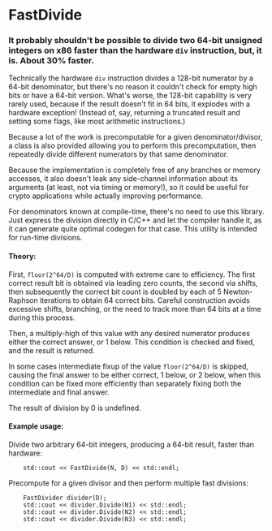 # FastDivide

### It probably shouldn't be possible to divide two 64-bit unsigned integers on x86 faster than the hardware `div` instruction, but, it is. About 30% faster. ###

Technically the hardware `div` instruction divides a 128-bit numerator by a 64-bit denominator, but there's no reason it couldn't check for empty high bits or have a 64-bit version. What's worse, the 128-bit capability is very rarely used, because if the result doesn't fit in 64 bits, it explodes with a hardware exception! (Instead of, say, returning a truncated result and setting some flags, like most arithmetic instructions.)

Because a lot of the work is precomputable for a given denominator/divisor, a class is also provided allowing you to perform this precomputation, then repeatedly divide different numerators by that same denominator.

Because the implementation is completely free of any branches or memory accesses, it also doesn't leak any side-channel information about its arguments (at least, not via timing or memory!), so it could be useful for crypto applications while actually improving performance.

For denominators known at compile-time, there's no need to use this library. Just express the division directly in C/C++ and let the compiler handle it, as it can generate quite optimal codegen for that case. This utility is intended for run-time divisions.

#### Theory: ####

First, `floor(2^64/D)` is computed with extreme care to efficiency. The first correct result bit is obtained via leading zero counts, the second via shifts, then subsequently the correct bit count is doubled by each of 5 Newton-Raphson iterations to obtain 64 correct bits. Careful construction avoids excessive shifts, branching, or the need to track more than 64 bits at a time during this process.

Then, a multiply-high of this value with any desired numerator produces either the correct answer, or 1 below. This condition is checked and fixed, and the result is returned.

In some cases intermediate fixup of the value `floor(2^64/D)` is skipped, causing the final answer to be either correct, 1 below, or 2 below, when this condition can be fixed more efficiently than separately fixing both the intermediate and final answer.

The result of division by 0 is undefined.

#### Example usage: ####

Divide two arbitrary 64-bit integers, producing a 64-bit result, faster than hardware:
```
    std::cout << FastDivide(N, D) << std::endl;
```

Precompute for a given divisor and then perform multiple fast divisions:
```
    FastDivider divider(D);
    std::cout << divider.Divide(N1) << std::endl;
    std::cout << divider.Divide(N2) << std::endl;
    std::cout << divider.Divide(N3) << std::endl;
```
